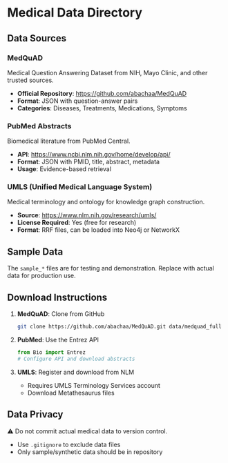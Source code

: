 # Medical Data Directory

## Data Sources

### MedQuAD
Medical Question Answering Dataset from NIH, Mayo Clinic, and other trusted sources.
- **Official Repository**: https://github.com/abachaa/MedQuAD
- **Format**: JSON with question-answer pairs
- **Categories**: Diseases, Treatments, Medications, Symptoms

### PubMed Abstracts
Biomedical literature from PubMed Central.
- **API**: https://www.ncbi.nlm.nih.gov/home/develop/api/
- **Format**: JSON with PMID, title, abstract, metadata
- **Usage**: Evidence-based retrieval

### UMLS (Unified Medical Language System)
Medical terminology and ontology for knowledge graph construction.
- **Source**: https://www.nlm.nih.gov/research/umls/
- **License Required**: Yes (free for research)
- **Format**: RRF files, can be loaded into Neo4j or NetworkX

## Sample Data

The `sample_*` files are for testing and demonstration. Replace with actual data for production use.

## Download Instructions

1. **MedQuAD**: Clone from GitHub
   ```bash
   git clone https://github.com/abachaa/MedQuAD.git data/medquad_full
   ```

2. **PubMed**: Use the Entrez API
   ```python
   from Bio import Entrez
   # Configure API and download abstracts
   ```

3. **UMLS**: Register and download from NLM
   - Requires UMLS Terminology Services account
   - Download Metathesaurus files

## Data Privacy

⚠️ Do not commit actual medical data to version control.
- Use `.gitignore` to exclude data files
- Only sample/synthetic data should be in repository
